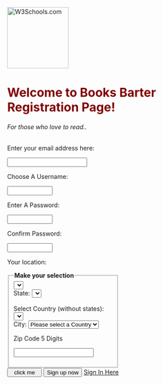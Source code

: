 

<!DOCTYPE html>
<html>
<head>
<title style="font-family:Magneto;">below-mendoza</title>
<script type="text/javascript" src="countryStateCity.js"></script>
</head>
<body>

<img src="http://previews.123rf.com/images/lenm/lenm1102/lenm110200305/8906158-Illustration-of-Girls-Exchanging-Books-Stock-Illustration-cartoon-books-exchange.jpg" alt="W3Schools.com" style="width:194px04px;height:142px;">
<style>h1 {
    text-align: leftwards;
}

h6 {
    
    text-align: leftwards;
	margin-left: 200px;
}
button { width: 6em }
button:hover
{
-moz-transform: rotate(360deg);
-webkit-transform: rotate(360deg);
-o-transform: rotate(360deg);
transform: rotate(360deg);

background:#99A411;
font-size:30px;
color:#fff;
}
button:before { width: 100px; content: ""; }
button:hover:before {content: "Reply!"}
}
</style>
<h1 style="color:maroon" style>Welcome to Books Barter Registration Page!</h1>
<h6><i>For those who love to read..</i></h6>
<form action="Register-user.php" method="POST">
<p>Enter your email address here: </p>
<input type="email" name=”Email” required="required" minlength="9" /> 
<p>Choose A Username: </p>
<input type="text" name="User" maxlength="15" size="10">
<br />
<p>Enter A Password: </p>
<input type="password" name="Password" minlength="8" size="10">
<p>Confirm Password: </p>
<input type="password" name="PasswordX2" size="10">
<br />
<p>Your location: </p>
<fieldset style="width: 230px;">
<legend><strong>Make your selection</strong></legend>
<select id="country" name="country"></select>
        <br />State:
        <select name="state" id="state"></select>
        <br/>
        <br />Select Country (without states):
        <select id="country2" name="country2"></select>
        <br />
        <script language="javascript">
            populateCountries("country", "state");
            populateCountries("country2");
        </script></select>
</td>
</tr><tr>
<td style="text-align: left;">City:</td>
<td style="text-align: left;">
<select name="city"  id="city">
  <option value="">Please select a Country</option>
  
</select>
</td>
</tr>

</table>
<p class="instructions-container">

  <label for="zip">Zip Code <span class="instructions">5 Digits</span></label>

  <input type="number" pattern="[0-9]*" maxlength="5" min="0" name="zip" id="zip">

</p>
</fieldset>
<button><span>click me</span></button>

<input type="submit" value="Sign up now">
<tr>
<td><a href="index.php">Sign In Here</a></td>
</tr>
</form>
<p id="demo"></p>

</body>
</html>
